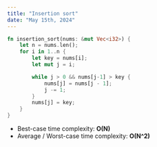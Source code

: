 ```yaml
---
title: "Insertion sort"
date: "May 15th, 2024"
---
```


```rust
fn insertion_sort(nums: &mut Vec<i32>) {
    let n = nums.len();
    for i in 1..n {
        let key = nums[i];
        let mut j = i;

        while j > 0 && nums[j-1] > key {
            nums[j] = nums[j - 1];
            j -= 1;
        }
        nums[j] = key;
    }
}
```

- Best-case time complexity: **O(N)**
- Average / Worst-case time complexity: **O(N^2)**
